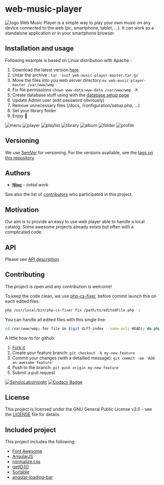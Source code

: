 # web-music-player

![logo](/display/files/favicon/favicon-16x16.png)
Web Music Player is a simple way to play your own music on any device connected to the web (pc, smartphone, tablet, ...).
It can work as a standalone application or in your smartphone browser.

## Installation and usage

Following example is based on Linux distribution with Apache :

1. Download the latest version [here](https://github.com/nioc/web-music-player/archive/master.tar.gz)
2. Untar the archive : `tar -xvzf web-music-player-master.tar.gz`
3. Move the files into you web server directory `mv web-music-player-master /var/www/wmp`
4. Fix file permissions `chown www-data:www-data /var/www/wmp -R`
5. Create database stuff using with the [database setup page](http://localhost/server/configuration/setup.php)
6. Update Admin user (edit password obviously)
7. Remove unnecessary files (/docs, /configuration/setup.php, ...)
8. Set your library folder
9. Enjoy :musical_note:

![menu](/docs/1-menu.png)
![player](/docs/2-player.png)
![playlist](/docs/3-playlist.png)
![library](/docs/4-library.png)
![album](/docs/5-library-album.png)
![folder](/docs/6-library-folder-add.png)
![profile](/docs/7-user-profile-edit.png)

## Versioning

We use [SemVer](http://semver.org/) for versioning. For the versions available, see the [tags on this repository](https://github.com/nioc/web-music-player/tags).

## Authors

* **[Nioc](https://github.com/nioc/)** - *Initial work*

See also the list of [contributors](https://github.com/nioc/web-music-player/contributors) who participated in this project.

## Motivation

Our aim is to provide an easy to use web player able to handle a local catalog. Some awesome projects already exists but often with a complicated code.

## API

Please see [API description](API.md).


## Contributing

The project is open and any contribution is welcome!

To keep the code clean, we use [php-cs-fixer](http://cs.sensiolabs.org/), before commit launch this on each edited files:

```` bash
php /usr/local/bin/php-cs-fixer fix /path/to/editedFile.php -v
````
You can handle all edited files with this single line:
```` bash
cd /var/www/wmp; for file in $(git diff-index --name-only HEAD); do php /usr/local/bin/php-cs-fixer fix "$file" -v; done
````

A little how-to for github:

1. [Fork it](https://help.github.com/articles/fork-a-repo/)
2. Create your feature branch: `git checkout -b my-new-feature`
3. Commit your changes (with a detailled message): `git commit -am 'Add an awesome feature'`
4. Push to the branch: `git push origin my-new-feature`
5. Submit a pull request

[![SensioLabsInsight](https://insight.sensiolabs.com/projects/fa150783-5bf2-4e9d-bcee-395401edf439/mini.png)](https://insight.sensiolabs.com/projects/fa150783-5bf2-4e9d-bcee-395401edf439)
[![Codacy Badge](https://api.codacy.com/project/badge/grade/615c9f1907364f9a8812298c11b8eb31)](https://www.codacy.com/app/nioc/web-music-player)

## License

This project is licensed under the GNU General Public License v3.0 - see the [LICENSE](LICENSE.md) file for details

## Included project

This project includes the following:
- [Font Awesome](https://github.com/FortAwesome/Font-Awesome/)
- [AngularJS](https://github.com/angular/angular.js)
- [normalize.css](https://github.com/necolas/normalize.css)
- [getID3()](http://getid3.sourceforge.net)
- [Sortable](https://github.com/RubaXa/Sortable)
- [angular-loading-bar](https://github.com/chieffancypants/angular-loading-bar)
